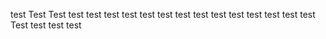 test
Test
Test
test
test
test
test
test
test
test
test
test
test
test
test
test
test
Test
test
test
test
